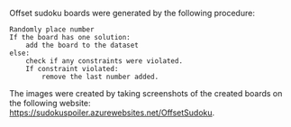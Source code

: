 Offset sudoku boards were generated by the following procedure:

```
Randomly place number
If the board has one solution:
    add the board to the dataset 
else:
    check if any constraints were violated. 
    If constraint violated:
        remove the last number added.

```
The images were created by taking screenshots of the created boards on the following website: https://sudokuspoiler.azurewebsites.net/OffsetSudoku.




